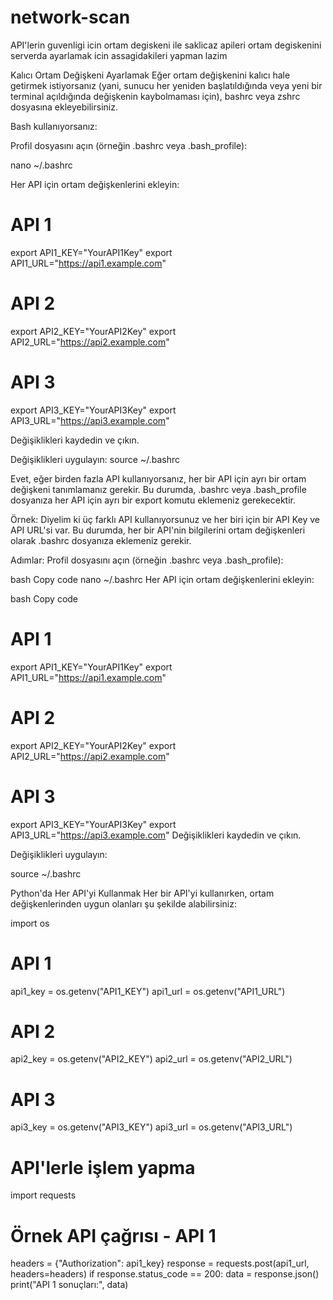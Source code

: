# network-scan
API'lerin guvenligi icin ortam degiskeni ile saklicaz apileri ortam degiskenini serverda ayarlamak icin assagidakileri yapman lazim

Kalıcı Ortam Değişkeni Ayarlamak
Eğer ortam değişkenini kalıcı hale getirmek istiyorsanız (yani, sunucu her yeniden başlatıldığında veya yeni bir terminal açıldığında değişkenin kaybolmaması için), bashrc veya zshrc dosyasına ekleyebilirsiniz.

Bash kullanıyorsanız:

Profil dosyasını açın (örneğin .bashrc veya .bash_profile):

nano ~/.bashrc

Her API için ortam değişkenlerini ekleyin:

# API 1
export API1_KEY="YourAPI1Key"
export API1_URL="https://api1.example.com"

# API 2
export API2_KEY="YourAPI2Key"
export API2_URL="https://api2.example.com"

# API 3
export API3_KEY="YourAPI3Key"
export API3_URL="https://api3.example.com"

Değişiklikleri kaydedin ve çıkın.

Değişiklikleri uygulayın:
source ~/.bashrc

Evet, eğer birden fazla API kullanıyorsanız, her bir API için ayrı bir ortam değişkeni tanımlamanız gerekir. Bu durumda, .bashrc veya .bash_profile dosyanıza her API için ayrı bir export komutu eklemeniz gerekecektir.

Örnek:
Diyelim ki üç farklı API kullanıyorsunuz ve her biri için bir API Key ve API URL'si var. Bu durumda, her bir API'nin bilgilerini ortam değişkenleri olarak .bashrc dosyanıza eklemeniz gerekir.

Adımlar:
Profil dosyasını açın (örneğin .bashrc veya .bash_profile):

bash
Copy code
nano ~/.bashrc
Her API için ortam değişkenlerini ekleyin:

bash
Copy code
# API 1
export API1_KEY="YourAPI1Key"
export API1_URL="https://api1.example.com"

# API 2
export API2_KEY="YourAPI2Key"
export API2_URL="https://api2.example.com"

# API 3
export API3_KEY="YourAPI3Key"
export API3_URL="https://api3.example.com"
Değişiklikleri kaydedin ve çıkın.

Değişiklikleri uygulayın:

source ~/.bashrc

Python'da Her API'yi Kullanmak
Her bir API'yi kullanırken, ortam değişkenlerinden uygun olanları şu şekilde alabilirsiniz:

import os

# API 1
api1_key = os.getenv("API1_KEY")
api1_url = os.getenv("API1_URL")

# API 2
api2_key = os.getenv("API2_KEY")
api2_url = os.getenv("API2_URL")

# API 3
api3_key = os.getenv("API3_KEY")
api3_url = os.getenv("API3_URL")

# API'lerle işlem yapma
import requests

# Örnek API çağrısı - API 1
headers = {"Authorization": api1_key}
response = requests.post(api1_url, headers=headers)
if response.status_code == 200:
    data = response.json()
    print("API 1 sonuçları:", data)
